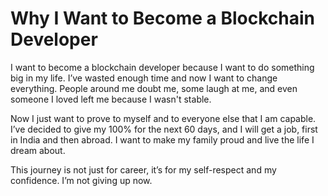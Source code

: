 # Why I Want to Become a Blockchain Developer

I want to become a blockchain developer because I want to do something big in my life. I’ve wasted enough time and now I want to change everything. People around me doubt me, some laugh at me, and even someone I loved left me because I wasn't stable.

Now I just want to prove to myself and to everyone else that I am capable. I’ve decided to give my 100% for the next 60 days, and I will get a job, first in India and then abroad. I want to make my family proud and live the life I dream about.

This journey is not just for career, it’s for my self-respect and my confidence. I’m not giving up now.

